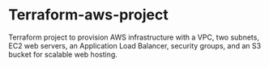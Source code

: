 # Terraform-aws-project
Terraform project to provision AWS infrastructure with a VPC, two subnets, EC2 web servers, an Application Load Balancer, security groups, and an S3 bucket for scalable web hosting.
